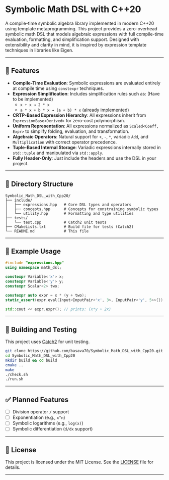 # Symbolic Math DSL with C++20

A compile-time symbolic algebra library implemented in modern C++20 using template metaprogramming. This project provides a zero-overhead symbolic math DSL that models algebraic expressions with full compile-time evaluation, formatting, and simplification support. Designed with extensibility and clarity in mind, it is inspired by expression template techniques in libraries like Eigen.

---

## 🚀 Features

- **Compile-Time Evaluation**: Symbolic expressions are evaluated entirely at compile time using `constexpr` techniques.
- **Expression Simplification**: Includes simplification rules such as: (Have to be implemented)
  - `x + x → 2 * x`
  - `a * x + b * x → (a + b) * x` (already implemented)
- **CRTP-Based Expression Hierarchy**: All expressions inherit from `ExpressionBase<Derived>` for zero-cost polymorphism.
- **Uniform Representation**: All expressions normalized as `Scaled<Coeff, Expr>` to simplify folding, evaluation, and transformation.
- **Algebraic Operators**: Natural support for `+`, `-`, `*`, variadic `Add`, and `Multiplication` with correct operator precedence.
- **Tuple-Based Internal Storage**: Variadic expressions internally stored in `std::tuple` and manipulated via `std::apply`.
- **Fully Header-Only**: Just include the headers and use the DSL in your project.

---

## 📂 Directory Structure

```
Symbolic_Math_DSL_with_Cpp20/
├── include/
│   ├── expressions.hpp   # Core DSL types and operators
│   ├── concepts.hpp      # Concepts for constraining symbolic types
│   └── utility.hpp       # Formatting and type utilities
├── tests/
│   └── test.cpp          # Catch2 unit tests
├── CMakeLists.txt        # Build file for tests (Catch2)
└── README.md             # This file
```

---

## 🔧 Example Usage

```cpp
#include "expressions.hpp"
using namespace math_dsl;

constexpr Variable<'x'> x;
constexpr Variable<'y'> y;
constexpr Scalar<2> two;

constexpr auto expr = x * (y + two);
static_assert(expr.eval(Input<InputPair<'x', 3>, InputPair<'y', 5>>{}) == 21);

std::cout << expr.expr(); // prints: (x*y + 2x)
```

---

## 🧪 Building and Testing

This project uses [Catch2](https://github.com/catchorg/Catch2) for unit testing.

```bash
git clone https://github.com/basava70/Symbolic_Math_DSL_with_Cpp20.git
cd Symbolic_Math_DSL_with_Cpp20
mkdir build && cd build
cmake ..
make
./check.sh
./run.sh
```

---

## ✅ Planned Features

- [ ] Division operator `/` support
- [ ] Exponentiation (e.g., `x^n`)
- [ ] Symbolic logarithms (e.g., `log(x)`)
- [ ] Symbolic differentiation (`d/dx` support)

---

## 📜 License

This project is licensed under the MIT License. See the [LICENSE](LICENSE) file for details.

---
